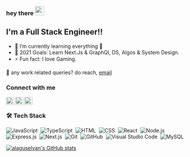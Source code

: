 ### hey there <img src="https://media.giphy.com/media/hvRJCLFzcasrR4ia7z/giphy.gif" width="25px">


## I'm a Full Stack Engineer!!

- 🌱 I’m currently learning everything 🤣
- 🥅 2021 Goals: Learn Next.Js & GraphQl, DS, Algos & System Design.
- ⚡ Fun fact: I love Gaming.


💼 any work related queries? do reach, [email](mailto:alaguselvan97@gmail.com)

### Connect with me

[<img align="left" alt="AlaguSelvan | Twitter" width="22px" src="https://cdn.jsdelivr.net/npm/simple-icons@v3/icons/twitter.svg" />][twitter]
[<img align="left" alt="AlaguSelvan | LinkedIn" width="22px" src="https://cdn.jsdelivr.net/npm/simple-icons@v3/icons/linkedin.svg" />][linkedin]
[<img align="left" alt="AlaguSelvan | LinkedIn" width="22px" src="https://cdn.jsdelivr.net/npm/simple-icons@3.13.0/icons/steam.svg" />][steam]

<br />

### 🛠  Tech Stack


![JavaScript](https://img.shields.io/badge/-JavaScript-05122A?style=flat&logo=javascript)&nbsp;
![TypeScript](https://img.shields.io/badge/-TypeScript-05122A?style=flat&logo=typescript)&nbsp;
![HTML](https://img.shields.io/badge/-HTML-05122A?style=flat&logo=HTML5)&nbsp;
![CSS](https://img.shields.io/badge/-CSS-05122A?style=flat&logo=CSS3&logoColor=1572B6)&nbsp;
![React](https://img.shields.io/badge/-React-05122A?style=flat&logo=react&logoColor=339933)&nbsp;
![Node.js](https://img.shields.io/badge/-Node.js-05122A?style=flat&logo=node.js&logoColor=339933)&nbsp;
![Express.js](https://img.shields.io/badge/-Express.js-05122A?style=flat&logo=express&logoColor=339933)&nbsp;
![Next.js](https://img.shields.io/badge/-Next.js-05122A?style=flat&logo=next.js&logoColor=339933)&nbsp;
![Git](https://img.shields.io/badge/-Git-05122A?style=flat&logo=git)&nbsp;
![GitHub](https://img.shields.io/badge/-GitHub-05122A?style=flat&logo=github)&nbsp;
![Visual Studio Code](https://img.shields.io/badge/-Visual%20Studio%20Code-05122A?style=flat&logo=visual-studio-code&logoColor=007ACC)&nbsp;
![MySQL](https://img.shields.io/badge/-MySQL-05122A?style=flat&logo=mysql&logoColor=4479A1)&nbsp;

[![alaguselvan's GitHub stats](https://github-readme-stats.vercel.app/api?username=alaguselvan&show_icons=true&theme=dark)](https://github.com/anuraghazra/github-readme-stats)

[twitter]: https://twitter.com/alaguselvan97/
[linkedin]: https://www.linkedin.com/in/alagu-selvan/
[steam]: https://steamcommunity.com/id/SelvanFrenzy/
[reddit]: https://www.reddit.com/user/SelvanFrenzy14/